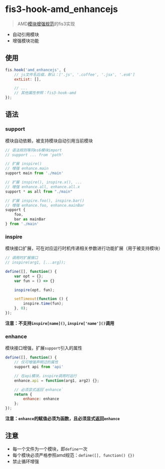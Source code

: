 # fis3-hook-amd_enhancejs
> AMD[模块增强规范](https://github.com/xgfe/EnhanceJS)的fis3实现

- 自动引用模块
- 增强模块功能

## 使用
```js
fis.hook('amd_enhancejs', {
    // js文件名后缀，默认：['.js', '.coffee', '.jsx', '.es6']
    extList: [],

    // ...
    // 其他属性参照：fis3-hook-amd
});
```

## 语法
### support
模块自动依赖，被支持模块自动引用当前模块
```js
// 语法规则等同es6模块import
// support ... from 'path'

// 扩展 inspire()
// 增强 enhance.main
support main from './main'

// 扩展 inspire(), inspire.x(), ...
// 增强 enhance.all, enhance.all.x
support * as all from "./main"

// 扩展 inspire.foo(), inspire.bar()
// 增强 enhance.foo, enhance.mainBar
support {
    foo,
    bar as mainBar
} from './main'
```

### inspire
模块接口扩展，可在对应运行时机传递相关参数进行功能扩展（用于被支持模块）
```js
// 调用时扩展接口
// inspire(arg1, [...arg]);

define([], function() {
    var opt = {};
    var fun = () => {}

    inspire(opt, fun);

    setTimeout(function () {
        inspire.time(fun);
    }, 0);
});
```

**注意：不支持`inspire[name]()`, `inspire['name']()`调用**

### enhance
模块接口增强，扩展`support`引入的属性
```js
define([], function() {
    // 仅可增强声明过的属性
    support api from 'api'

    // 在api模块，inspire调用时运行
    enhance.api = function(arg1, arg2) {};

    // 必须显式返回`enhance`
    return {
        enhance: enhance
    };
});
```

**注意：`enhance`的赋值必须为函数，且必须显式返回`enhance`**


## 注意
- 每一个文件为一个模块，即`define`一次
- 每个模块必须严格参照amd规范：`define([], function() {})`
- 禁止循环增强
